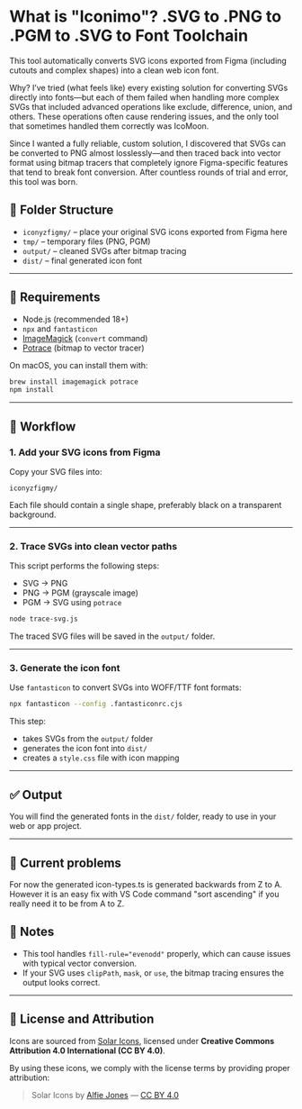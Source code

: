 # What is "Iconimo"? .SVG to .PNG to .PGM to .SVG to Font Toolchain

This tool automatically converts SVG icons exported from Figma (including cutouts and complex shapes) into a clean web icon font.

Why? I’ve tried (what feels like) every existing solution for converting SVGs directly into fonts—but each of them failed when handling more complex SVGs that included advanced operations like exclude, difference, union, and others. These operations often cause rendering issues, and the only tool that sometimes handled them correctly was IcoMoon.

Since I wanted a fully reliable, custom solution, I discovered that SVGs can be converted to PNG almost losslessly—and then traced back into vector format using bitmap tracers that completely ignore Figma-specific features that tend to break font conversion. After countless rounds of trial and error, this tool was born.

## 🔧 Folder Structure

- `iconyzfigmy/` – place your original SVG icons exported from Figma here
- `tmp/` – temporary files (PNG, PGM)
- `output/` – cleaned SVGs after bitmap tracing
- `dist/` – final generated icon font

---

## 🧰 Requirements

- Node.js (recommended 18+)
- `npx` and `fantasticon`
- [ImageMagick](https://imagemagick.org/) (`convert` command)
- [Potrace](http://potrace.sourceforge.net/) (bitmap to vector tracer)

On macOS, you can install them with:

```bash
brew install imagemagick potrace
npm install
```

---

## 🚀 Workflow

### 1. Add your SVG icons from Figma

Copy your SVG files into:

```
iconyzfigmy/
```

Each file should contain a single shape, preferably black on a transparent background.

---

### 2. Trace SVGs into clean vector paths

This script performs the following steps:

- SVG → PNG
- PNG → PGM (grayscale image)
- PGM → SVG using `potrace`

```bash
node trace-svg.js
```

The traced SVG files will be saved in the `output/` folder.

---

### 3. Generate the icon font

Use `fantasticon` to convert SVGs into WOFF/TTF font formats:

```bash
npx fantasticon --config .fantasticonrc.cjs
```

This step:

- takes SVGs from the `output/` folder
- generates the icon font into `dist/`
- creates a `style.css` file with icon mapping

---

## ✅ Output

You will find the generated fonts in the `dist/` folder, ready to use in your web or app project.

---

## 📝 Current problems

For now the generated icon-types.ts is generated backwards from Z to A. However it is an easy fix with VS Code command "sort ascending" if you really need it to be from A to Z. 

## 📝 Notes

- This tool handles `fill-rule="evenodd"` properly, which can cause issues with typical vector conversion.
- If your SVG uses `clipPath`, `mask`, or `use`, the bitmap tracing ensures the output looks correct.

---

## 📄 License and Attribution

Icons are sourced from [Solar Icons](https://github.com/AlfieJones/solar), licensed under **Creative Commons Attribution 4.0 International (CC BY 4.0)**.

By using these icons, we comply with the license terms by providing proper attribution:

> Solar Icons by [Alfie Jones](https://github.com/AlfieJones/solar) — [CC BY 4.0](https://creativecommons.org/licenses/by/4.0/)
